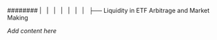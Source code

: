 ######## |   |   |   |   |   |   |   ├── Liquidity in ETF Arbitrage and Market Making

*Add content here*